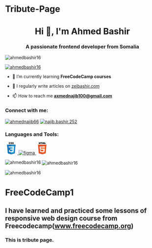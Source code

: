 # Tribute-Page
<h1 align="center">Hi 👋, I'm Ahmed Bashir</h1>
<h3 align="center">A passionate frontend developer from Somalia</h3>

<p align="left"> <img src="https://komarev.com/ghpvc/?username=ahmedbashir16&label=Profile%20views&color=0e75b6&style=flat" alt="ahmedbashir16" /> </p>

<p align="left"> <a href="https://github.com/ryo-ma/github-profile-trophy"><img src="https://github-profile-trophy.vercel.app/?username=ahmedbashir16" alt="ahmedbashir16" /></a> </p>

- 🌱 I’m currently learning **FreeCodeCamp courses**

- 📝 I regularly write articles on [zeibashir.com](zeibashir.com)

- 📫 How to reach me **axmednajib100@gmail.com**

<h3 align="left">Connect with me:</h3>
<p align="left">
<a href="https://twitter.com/ahmednajib66" target="blank"><img align="center" src="https://raw.githubusercontent.com/rahuldkjain/github-profile-readme-generator/master/src/images/icons/Social/twitter.svg" alt="ahmednajib66" height="30" width="40" /></a>
<a href="https://fb.com/najib.bashir.252" target="blank"><img align="center" src="https://raw.githubusercontent.com/rahuldkjain/github-profile-readme-generator/master/src/images/icons/Social/facebook.svg" alt="najib.bashir.252" height="30" width="40" /></a>
</p>

<h3 align="left">Languages and Tools:</h3>
<p align="left"> <a href="https://www.w3schools.com/css/" target="_blank" rel="noreferrer"> <img src="https://raw.githubusercontent.com/devicons/devicon/master/icons/css3/css3-original-wordmark.svg" alt="css3" width="40" height="40"/> </a> <a href="https://www.figma.com/" target="_blank" rel="noreferrer"> <img src="https://www.vectorlogo.zone/logos/figma/figma-icon.svg" alt="figma" width="40" height="40"/> </a> <a href="https://www.w3.org/html/" target="_blank" rel="noreferrer"> <img src="https://raw.githubusercontent.com/devicons/devicon/master/icons/html5/html5-original-wordmark.svg" alt="html5" width="40" height="40"/> </a> </p>

<p><img align="left" src="https://github-readme-stats.vercel.app/api/top-langs?username=ahmedbashir16&show_icons=true&locale=en&layout=compact" alt="ahmedbashir16" /></p>

<p>&nbsp;<img align="center" src="https://github-readme-stats.vercel.app/api?username=ahmedbashir16&show_icons=true&locale=en" alt="ahmedbashir16" /></p>

<p><img align="center" src="https://github-readme-streak-stats.herokuapp.com/?user=ahmedbashir16&" alt="ahmedbashir16" /></p>

# FreeCodeCamp1

## I have learned and practiced some lessons of responsive web design course from Freecodecamp(www.freecodecamp.org)
### This is tribute page.
